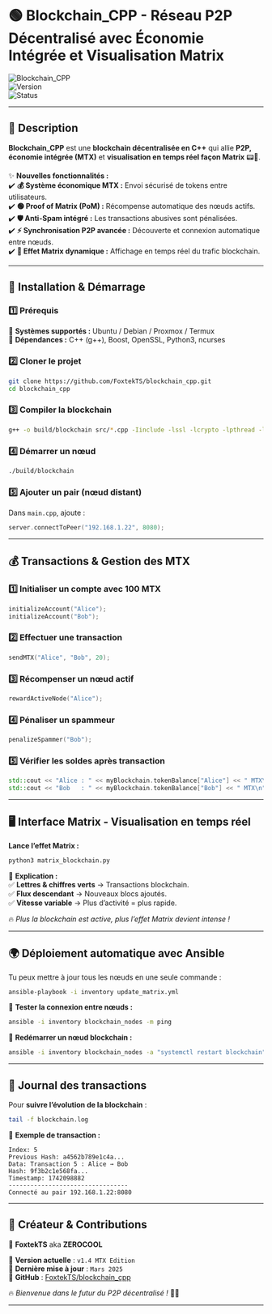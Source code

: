 # **🟢 Blockchain_CPP - Réseau P2P Décentralisé avec Économie Intégrée et Visualisation Matrix**  

![Blockchain_CPP](https://img.shields.io/badge/Blockchain-C%2B%2B-blue.svg?style=for-the-badge)  
![Version](https://img.shields.io/badge/Version-v1.4--MTX-green.svg?style=for-the-badge)  
![Status](https://img.shields.io/badge/Status-Active-success.svg?style=for-the-badge)  

---

## **🔗 Description**  
**Blockchain_CPP** est une **blockchain décentralisée en C++** qui allie **P2P, économie intégrée (MTX)** et **visualisation en temps réel façon Matrix** 📟💚.  

✨ **Nouvelles fonctionnalités :**  
✔️ **💰 Système économique MTX :** Envoi sécurisé de tokens entre utilisateurs.  
✔️ **🟢 Proof of Matrix (PoM) :** Récompense automatique des nœuds actifs.  
✔️ **🛡️ Anti-Spam intégré :** Les transactions abusives sont pénalisées.  
✔️ **⚡ Synchronisation P2P avancée :** Découverte et connexion automatique entre nœuds.  
✔️ **🎥 Effet Matrix dynamique :** Affichage en temps réel du trafic blockchain.  

---

## **🚀 Installation & Démarrage**  
### **1️⃣ Prérequis**  
📌 **Systèmes supportés :** Ubuntu / Debian / Proxmox / Termux  
📌 **Dépendances :** C++ (g++), Boost, OpenSSL, Python3, ncurses  

### **2️⃣ Cloner le projet**  
```bash
git clone https://github.com/FoxtekTS/blockchain_cpp.git
cd blockchain_cpp
```

### **3️⃣ Compiler la blockchain**  
```bash
g++ -o build/blockchain src/*.cpp -Iinclude -lssl -lcrypto -lpthread -lboost_system
```

### **4️⃣ Démarrer un nœud**  
```bash
./build/blockchain
```

### **5️⃣ Ajouter un pair (nœud distant)**  
Dans `main.cpp`, ajoute :  
```cpp
server.connectToPeer("192.168.1.22", 8080);
```

---

## **💰 Transactions & Gestion des MTX**  
### **1️⃣ Initialiser un compte avec 100 MTX**  
```cpp
initializeAccount("Alice");
initializeAccount("Bob");
```

### **2️⃣ Effectuer une transaction**  
```cpp
sendMTX("Alice", "Bob", 20);
```

### **3️⃣ Récompenser un nœud actif**  
```cpp
rewardActiveNode("Alice");
```

### **4️⃣ Pénaliser un spammeur**  
```cpp
penalizeSpammer("Bob");
```

### **5️⃣ Vérifier les soldes après transaction**  
```cpp
std::cout << "Alice : " << myBlockchain.tokenBalance["Alice"] << " MTX\n";
std::cout << "Bob   : " << myBlockchain.tokenBalance["Bob"] << " MTX\n";
```

---

## **🖥️ Interface Matrix - Visualisation en temps réel**  
**Lance l’effet Matrix :**  
```bash
python3 matrix_blockchain.py
```
📌 **Explication :**  
✅ **Lettres & chiffres verts** → Transactions blockchain.  
✅ **Flux descendant** → Nouveaux blocs ajoutés.  
✅ **Vitesse variable** → Plus d’activité = plus rapide.  

🔥 *Plus la blockchain est active, plus l’effet Matrix devient intense !*  

---

## **🌍 Déploiement automatique avec Ansible**  
Tu peux mettre à jour tous les nœuds en une seule commande :  
```bash
ansible-playbook -i inventory update_matrix.yml
```

🔹 **Tester la connexion entre nœuds :**  
```bash
ansible -i inventory blockchain_nodes -m ping
```
🔹 **Redémarrer un nœud blockchain :**  
```bash
ansible -i inventory blockchain_nodes -a "systemctl restart blockchain"
```

---

## **📜 Journal des transactions**  
Pour **suivre l’évolution de la blockchain** :  
```bash
tail -f blockchain.log
```
📌 **Exemple de transaction :**  
```
Index: 5
Previous Hash: a4562b789e1c4a...
Data: Transaction 5 : Alice → Bob
Hash: 9f3b2c1e568fa...
Timestamp: 1742098882
---------------------------------
Connecté au pair 192.168.1.22:8080
```

---

## **👑 Créateur & Contributions**  
🚀 **FoxtekTS** aka **ZEROCOOL**  

💾 **Version actuelle** : `v1.4 MTX Edition`  
📅 **Dernière mise à jour** : `Mars 2025`  
🔗 **GitHub** : [FoxtekTS/blockchain_cpp](https://github.com/FoxtekTS/blockchain_cpp)  

🔥 *Bienvenue dans le futur du P2P décentralisé !* 🚀💾  

---


















